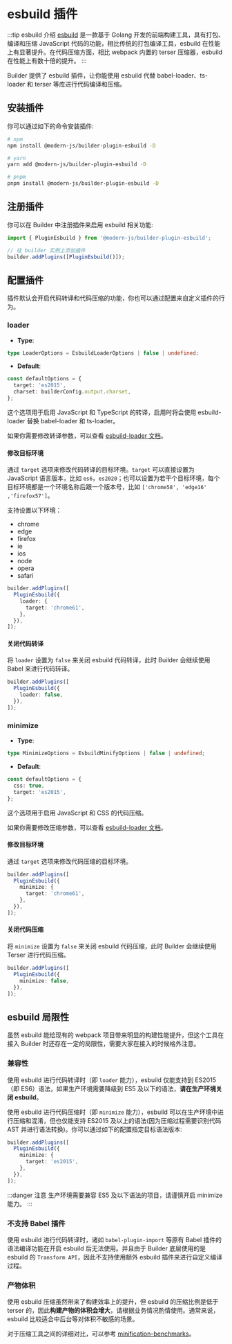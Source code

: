# esbuild 插件

:::tip esbuild 介绍
[esbuild](https://esbuild.github.io/) 是一款基于 Golang 开发的前端构建工具，具有打包、编译和压缩 JavaScript 代码的功能，相比传统的打包编译工具，esbuild 在性能上有显著提升。在代码压缩方面，相比 webpack 内置的 terser 压缩器，esbuild 在性能上有数十倍的提升。
:::

Builder 提供了 esbuild 插件，让你能使用 esbuild 代替 babel-loader、ts-loader 和 terser 等库进行代码编译和压缩。

## 安装插件

你可以通过如下的命令安装插件:

```bash
# npm
npm install @modern-js/builder-plugin-esbuild -D

# yarn
yarn add @modern-js/builder-plugin-esbuild -D

# pnpm
pnpm install @modern-js/builder-plugin-esbuild -D
```

## 注册插件

你可以在 Builder 中注册插件来启用 esbuild 相关功能:

```js
import { PluginEsbuild } from '@modern-js/builder-plugin-esbuild';

// 往 builder 实例上添加插件
builder.addPlugins([PluginEsbuild()]);
```

## 配置插件

插件默认会开启代码转译和代码压缩的功能，你也可以通过配置来自定义插件的行为。

### loader

- **Type**:

```ts
type LoaderOptions = EsbuildLoaderOptions | false | undefined;
```

- **Default**:

```ts
const defaultOptions = {
  target: 'es2015',
  charset: builderConfig.output.charset,
};
```

这个选项用于启用 JavaScript 和 TypeScript 的转译，启用时将会使用 esbuild-loader 替换 babel-loader 和 ts-loader。

如果你需要修改转译参数，可以查看 [esbuild-loader 文档](https://github.com/privatenumber/esbuild-loader#loader)。

#### 修改目标环境

通过 `target` 选项来修改代码转译的目标环境。`target` 可以直接设置为 JavaScript 语言版本，比如 `es6`，`es2020`；也可以设置为若干个目标环境，每个目标环境都是一个环境名称后跟一个版本号，比如 `['chrome58', 'edge16' ,'firefox57']`。

支持设置以下环境：

- chrome
- edge
- firefox
- ie
- ios
- node
- opera
- safari

```ts
builder.addPlugins([
  PluginEsbuild({
    loader: {
      target: 'chrome61',
    },
  }),
]);
```

#### 关闭代码转译

将 `loader` 设置为 `false` 来关闭 esbuild 代码转译，此时 Builder 会继续使用 Babel 来进行代码转译。

```ts
builder.addPlugins([
  PluginEsbuild({
    loader: false,
  }),
]);
```

### minimize

- **Type**:

```ts
type MinimizeOptions = EsbuildMinifyOptions | false | undefined;
```

- **Default**:

```ts
const defaultOptions = {
  css: true,
  target: 'es2015',
};
```

这个选项用于启用 JavaScript 和 CSS 的代码压缩。

如果你需要修改压缩参数，可以查看 [esbuild-loader 文档](https://github.com/privatenumber/esbuild-loader#minifyplugin)。

#### 修改目标环境

通过 `target` 选项来修改代码压缩的目标环境。

```ts
builder.addPlugins([
  PluginEsbuild({
    minimize: {
      target: 'chrome61',
    },
  }),
]);
```

#### 关闭代码压缩

将 `minimize` 设置为 `false` 来关闭 esbuild 代码压缩，此时 Builder 会继续使用 Terser 进行代码压缩。

```ts
builder.addPlugins([
  PluginEsbuild({
    minimize: false,
  }),
]);
```

## esbuild 局限性

虽然 esbuild 能给现有的 webpack 项目带来明显的构建性能提升，但这个工具在接入 Builder 时还存在一定的局限性，需要大家在接入的时候格外注意。

### 兼容性

使用 esbuild 进行代码转译时（即 `loader` 能力），esbuild 仅能支持到 ES2015（即 ES6）语法，如果生产环境需要降级到 ES5 及以下的语法，**请在生产环境关闭 esbuild**。

使用 esbuild 进行代码压缩时（即 `minimize` 能力），esbuild 可以在生产环境中进行压缩和混淆，但也仅能支持 ES2015 及以上的语法(因为压缩过程需要识别代码 AST 并进行语法转换)。你可以通过如下的配置指定目标语法版本:

```ts
builder.addPlugins([
  PluginEsbuild({
    minimize: {
      target: 'es2015',
    },
  }),
]);
```

:::danger 注意
生产环境需要兼容 ES5 及以下语法的项目，请谨慎开启 minimize 能力。
:::

### 不支持 Babel 插件

使用 esbuild 进行代码转译时，诸如 `babel-plugin-import` 等原有 Babel 插件的语法编译功能在开启 esbuild 后无法使用。并且由于 Builder 底层使用的是 esbuild 的 `Transform API`，因此不支持使用额外 esbuild 插件来进行自定义编译过程。

### 产物体积

使用 esbuild 压缩虽然带来了构建效率上的提升，但 esbuild 的压缩比例是低于 terser 的，因此**构建产物的体积会增大**，请根据业务情况酌情使用。通常来说，esbuild 比较适合中后台等对体积不敏感的场景。

对于压缩工具之间的详细对比，可以参考 [minification-benchmarks](https://github.com/privatenumber/minification-benchmarks)。
